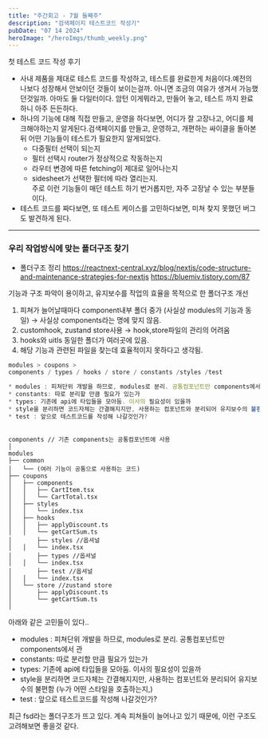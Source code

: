 ```yaml
---
title: "주간회고 - 7월 둘째주"
description: "검색페이지 테스트코드 작성기"
pubDate: "07 14 2024"
heroImage: "/heroImgs/thumb_weekly.png"
---
```


첫 테스트 코드 작성 후기

- 사내 제품을 제대로 테스트 코드를 작성하고, 테스트를 완료한게 처음이다.예전의 나보다 성장해서 안보이던 것들이 보이는걸까. 아니면 조금의 여유가 생겨서 가능했던것일까. 아마도 둘 다일터이다. 암턴 이게뭐라고, 만들어 놓고, 테스트 까지 완료하니 아주 든든하다.
- 하나의 기능에 대해 직접 만들고, 운영을 하다보면, 어디가 잘 고장나고, 어디를 체크해야하는지 알게된다.검색페이지를 만들고, 운영하고, 개편하는 싸이클을 돌아본뒤 어떤 기능들이 테스트가 필요한지 알게되었다. <br/>
  - 다중필터 선택이 되는지
  - 필터 선택시 router가 정상적으로 작동하는지
  - 라우터 변경에 따른 fetching이 제대로 일어나는지
  - sidesheet가 선택한 필터에 따라 열리는지.
    <br/>
    주로 이런 기능들이 매던 테스트 하기 번거롭지만, 자주 고장날 수 있는 부분들이다.
- 테스트 코드를 짜다보면, 또 테스트 케이스를 고민하다보면, 미쳐 찾지 못했던 버그도 발견하게 된다.

---

### 우리 작업방식에 맞는 폴더구조 찾기

- 폴더구조 정리
  https://reactnext-central.xyz/blog/nextjs/code-structure-and-maintenance-strategies-for-nextjs
  https://bluemiv.tistory.com/87

기능과 구조 파악이 용이하고, 유지보수를 작업의 효율을 목적으로 한 폴더구조 개선

1. 피쳐가 늘어날때마다 component내부 폴더 중가 (사실상 modules의 기능과 동일) → 사실상 components라는 명에 맞지 않음.
2. customhook, zustand store사용 → hook,store파일의 관리의 어려움
3. hooks와 uitls 동일한 폴더가 여러곳에 있음.
4. 해당 기능과 관련된 파일을 찾는데 효율적이지 못하다고 생각됨.

```jsx
modules > coupons >
components / types / hooks / store / constants /styles /test

* modules : 피쳐단위 개발을 하므로, modules로 분리. 공통컴포넌트만 components에서 관리
* constants: 따로 분리할 만큼 필요가 있는가
* types: 기존에 api에 타입들을 모아둠. 이사의 필요성이 있을까
* style을 분리하면 코드자체는 간결해지지만, 사용하는 컴포넌트와 분리되어 유지보수의 불편함 (누가 어떤 스타일을 호출하는지,)
* test : 앞으로 테스트코드를 작성해 나갈것인가?

```

```

components // 기존 components는 공통컴포넌트에 사용
│
modules
├── common
│   └── (여러 기능이 공통으로 사용하는 코드)
├── coupons
│   ├── components
│   │   ├── CartItem.tsx
│   │   └── CartTotal.tsx
│   ├── styles
│   │   └── index.tsx
│   ├── hooks
│   │   ├── applyDiscount.ts
│   │   └── getCartSum.ts
│		├── styles //옵셔널
│   │   └── index.tsx
│		├── types //옵셔널
│   │   └── index.tsx
│		├── test //옵셔널
│   │   └── index.tsx
│   └── store //zustand store
│       ├── applyDiscount.ts
│       └── getCartSum.ts
│

```

아래와 같은 고민들이 있다..

- modules : 피쳐단위 개발을 하므로, modules로 분리. 공통컴포넌트만 components에서 관
- constants: 따로 분리할 만큼 필요가 있는가
- types: 기존에 api에 타입들을 모아둠. 이사의 필요성이 있을까
- style을 분리하면 코드자체는 간결해지지만, 사용하는 컴포넌트와 분리되어 유지보수의 불편함 (누가 어떤 스타일을 호출하는지,)
- test : 앞으로 테스트코드를 작성해 나갈것인가?

최근 fsd라는 폴더구조가 뜨고 있다. 계속 피쳐들이 늘어나고 있기 때문에, 이런 구조도 고려해보면 좋을것 같다.
